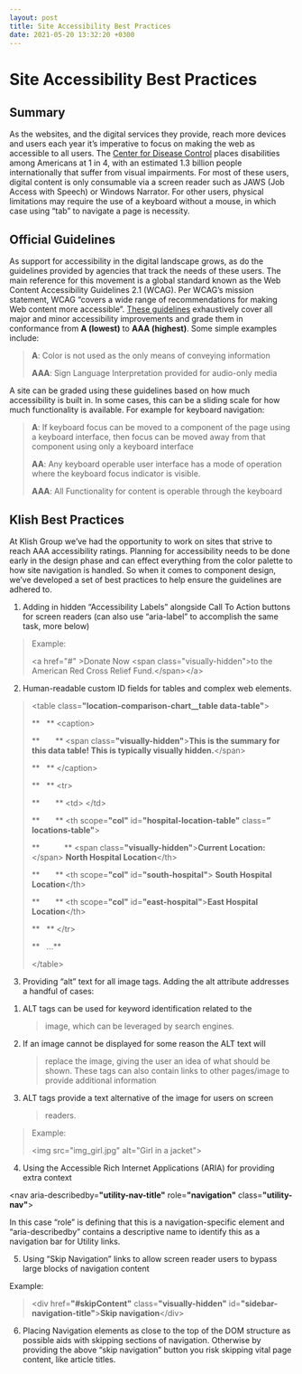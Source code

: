 ```yaml
---
layout: post
title: Site Accessibility Best Practices
date: 2021-05-20 13:32:20 +0300
---
```


# Site Accessibility Best Practices

## Summary

As the websites, and the digital services they provide, reach more
devices and users each year it’s imperative to focus on making the web
as accessible to all users. The [Center for Disease
Control](https://www.cdc.gov/media/releases/2018/p0816-disability.html)
places disabilities among Americans at 1 in 4, with an estimated 1.3
billion people internationally that suffer from visual impairments. For
most of these users, digital content is only consumable via a screen
reader such as JAWS (Job Access with Speech) or Windows Narrator. For
other users, physical limitations may require the use of a keyboard
without a mouse, in which case using “tab” to navigate a page is
necessity.

## Official Guidelines

As support for accessibility in the digital landscape grows, as do the
guidelines provided by agencies that track the needs of these users. The
main reference for this movement is a global standard known as the Web
Content Accessibility Guidelines 2.1 (WCAG). Per WCAG’s mission
statement, WCAG “covers a wide range of recommendations for making Web
content more accessible”. [These
guidelines](https://www.w3.org/TR/WCAG21/) exhaustively cover all major
and minor accessibility improvements and grade them in conformance from
**A (lowest)** to **AAA (highest)**. Some simple examples include:

> **A**: Color is not used as the only means of conveying information
>
> **AAA**: Sign Language Interpretation provided for audio-only media

A site can be graded using these guidelines based on how much
accessibility is built in. In some cases, this can be a sliding scale
for how much functionality is available. For example for keyboard
navigation:

> **A**: If keyboard focus can be moved to a component of the page using a
> keyboard interface, then focus can be moved away from that component
> using only a keyboard interface
>
> **AA**: Any keyboard operable user interface has a mode of operation where
> the keyboard focus indicator is visible.
>
> **AAA**: All Functionality for content is operable through the keyboard

## Klish Best Practices 

At Klish Group we’ve had the opportunity to work on sites that strive to
reach AAA accessibility ratings. Planning for accessibility needs to be
done early in the design phase and can effect everything from the color
palette to how site navigation is handled. So when it comes to component
design, we’ve developed a set of best practices to help ensure the
guidelines are adhered to.

1.  Adding in hidden “Accessibility Labels” alongside Call To Action
    buttons for screen readers (can also use “aria-label” to accomplish
    the same task, more below)

> Example:
>
> &lt;a href="\#" &gt;Donate Now &lt;span class="visually-hidden"&gt;to
> the American Red Cross Relief Fund.&lt;/span&gt;&lt;/a&gt;

2.  Human-readable custom ID fields for tables and complex web elements.

> &lt;table class=**"location-comparison-chart\_\_table
> data-table"**&gt;
>
> **   ** &lt;caption&gt;
>
> **       ** &lt;span class=**"visually-hidden"**&gt;**This is the
> summary for this data table! This is typically visually
> hidden.**&lt;/span&gt;
>
> **   ** &lt;/caption&gt;
>
> **   ** &lt;tr&gt;
>
> **       ** &lt;td&gt;*&nbsp;*&lt;/td&gt;
>
> **       ** &lt;th scope=**"col"** id=**"hospital-location-table"**
> class=**” locations-table"**&gt;
>
> **           ** &lt;span class=**"visually-hidden"**&gt;**Current
> Location:**&lt;/span&gt; **North Hospital Location**&lt;/th&gt;
>
> **       ** &lt;th scope=**"col"** id=**"south-hospital"**&gt; **South
> Hospital Location**&lt;/th&gt;
>
> **       ** &lt;th scope=**"col"** id=**"east-hospital"**&gt;**East
> Hospital Location**&lt;/th&gt;
>
> **   ** &lt;/tr&gt;
>
> **   ...**
>
> &lt;/table&gt;

3.  Providing “alt” text for all image tags. Adding the alt attribute
    addresses a handful of cases:

<!-- -->

1.  ALT tags can be used for keyword identification related to the
    > image, which can be leveraged by search engines.

2.  If an image cannot be displayed for some reason the ALT text will
    > replace the image, giving the user an idea of what should be
    > shown. These tags can also contain links to other pages/image to
    > provide additional information

3.  ALT tags provide a text alternative of the image for users on screen
    > readers.

> Example:
>
> &lt;img src="img\_girl.jpg" alt="Girl in a jacket"&gt;

4.  Using the Accessible Rich Internet Applications (ARIA) for providing
    extra context

&lt;nav aria-describedby=**"utility-nav-title"** role=**"navigation"**
class=**"utility-nav"**&gt;

In this case “role” is defining that this is a navigation-specific
element and “aria-describedby” contains a descriptive name to identify
this as a navigation bar for Utility links.

5.  Using “Skip Navigation” links to allow screen reader users to bypass
    large blocks of navigation content

Example:

> &lt;div href=**"\#skipContent"** class=**"visually-hidden"**
> id=**"sidebar-navigation-title"**&gt;**Skip navigation**&lt;/div&gt;

6.  Placing Navigation elements as close to the top of the DOM structure
    as possible aids with skipping sections of navigation. Otherwise by
    providing the above “skip navigation” button you risk skipping vital
    page content, like article titles.
